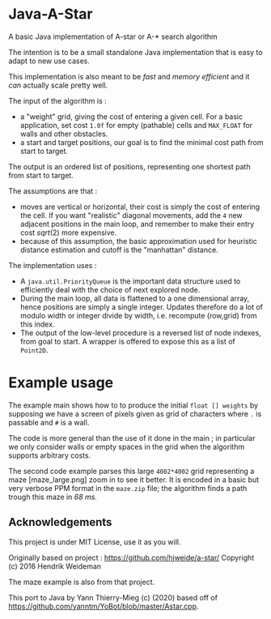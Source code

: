 # Java-A-Star

A basic Java implementation of A-star or A-* search algorithm

The intention is to be a small standalone Java implementation that is easy to adapt to new use cases.

This implementation is also meant to be *fast* and *memory efficient* and it *can* actually scale pretty well.

The input of the algorithm is :
* a "weight" grid, giving the cost of entering a given cell. For a basic application, set cost `1.0f` for empty (pathable) cells and `MAX_FLOAT` for walls and other obstacles. 
* a start and target positions, our goal is to find the minimal cost path from start to target.

The output is an ordered list of positions, representing one shortest path from start to target.

The assumptions are that :
* moves are vertical or horizontal, their cost is simply the cost of entering the cell. If you want "realistic" diagonal movements, add the `4` new adjacent positions in the main loop, and remember
 to make their entry cost $sqrt(2)$ more expensive.
* because of this assumption, the basic approximation used for heuristic distance estimation and cutoff is the "manhattan" distance.

The implementation uses :
* A `java.util.PriorityQueue` is the important data structure used to efficiently deal with the choice of next explored node.
* During the main loop, all data is flattened to a one dimensional array, hence positions are simply a single integer. 
Updates therefore do a lot of modulo width or integer divide by width, i.e. recompute (row,grid) from this index.
* The output of the low-level procedure is a reversed list of node indexes, from goal to start. A wrapper is offered to expose this as a list of `Point2D`.

# Example usage

The example main shows how to to produce the initial `float [] weights` by supposing we have a screen of pixels
 given as grid of characters where `.` is passable and `#` is a wall.

The code is more general than the use of it done in the main ; in particular we only consider walls or empty spaces in the grid when the algorithm supports arbitrary costs.

The second code example parses this large `4002*4002` grid representing a maze [maze_large.png] zoom in to see it better.
It is encoded in a basic but very verbose PPM format in the `maze.zip` file; the algorithm finds a path trough this maze in *68 ms.*

## Acknowledgements

This project is under MIT License, use it as you will.

Originally based on project : https://github.com/hjweide/a-star/ Copyright (c) 2016 Hendrik Weideman 

The maze example is also from that project.

This port to Java by Yann Thierry-Mieg (c) (2020) based off of https://github.com/yanntm/YoBot/blob/master/Astar.cpp.
